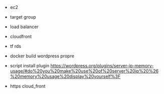 - ec2
- target group
- load balancer
- cloudfront

- tf rds
- docker build wordpress propre
- script install plugin https://wordpress.org/plugins/server-ip-memory-usage/#do%20you%20make%20use%20of%20server%20ip%20%26%20memory%20usage%20display%20yourself%3F
- https cloud_front

